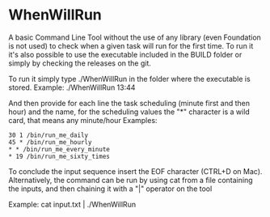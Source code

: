# WhenWillRun

A basic Command Line Tool without the use of any library (even Foundation is not used) to check when a given task will run for the first time.
To run it it's also possible to use the executable included in the BUILD folder or simply by checking the releases on the git.

To run it simply type ./WhenWillRun <simulated time in HH:MM format> in the folder where the executable is stored.
Example: ./WhenWillRun 13:44

And then provide for each line the task scheduling (minute first and then hour) and the name, for the scheduling values the "*" character is a wild card, that means any minute/hour
Examples:
```
30 1 /bin/run_me_daily
45 * /bin/run_me_hourly
* * /bin/run_me_every_minute
* 19 /bin/run_me_sixty_times
```

To conclude the input sequence insert the EOF character (CTRL+D on Mac).
Alternatively, the command can be run by using cat from a file containing the inputs, and then chaining it with a "|" operator on the tool

Example:
cat input.txt | ./WhenWillRun <simulated current time>
